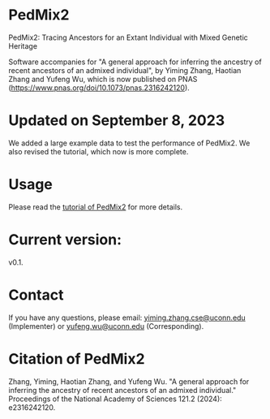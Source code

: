 # PedMix2
PedMix2: Tracing Ancestors for an Extant Individual with Mixed Genetic Heritage

Software accompanies for "A general approach for inferring the ancestry of recent ancestors of an admixed individual", by Yiming Zhang, Haotian Zhang and Yufeng Wu, which is now published on PNAS (https://www.pnas.org/doi/10.1073/pnas.2316242120). 

# Updated on September 8, 2023
We added a large example data to test the performance of PedMix2. We also revised the tutorial, which now is more complete.

# Usage
Please read the [tutorial of PedMix2](https://github.com/biotoolscoders/pedmix2/blob/main/PedMix2_Tutorial_v0_1.pdf) for more details.

# Current version:
v0.1. 

# Contact
If you have any questions, please email: yiming.zhang.cse@uconn.edu (Implementer) or yufeng.wu@uconn.edu (Corresponding).

# Citation of PedMix2
Zhang, Yiming, Haotian Zhang, and Yufeng Wu. "A general approach for inferring the ancestry of recent ancestors of an admixed individual." Proceedings of the National Academy of Sciences 121.2 (2024): e2316242120.
